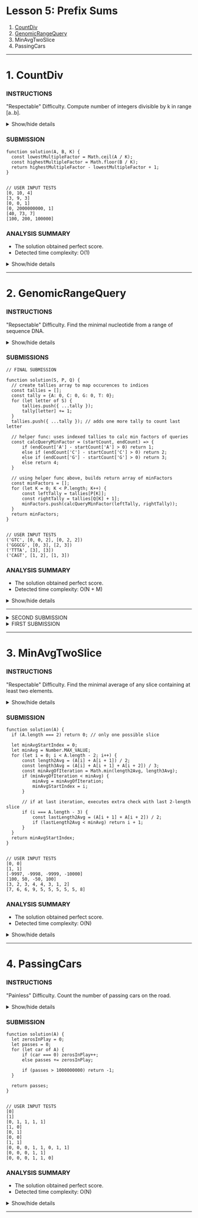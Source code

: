 # Lesson 5: Prefix Sums
1. [CountDiv](#1-countdiv)
2. [GenomicRangeQuery](#2-genomicrangequery)
3. MinAvgTwoSlice
4. PassingCars

---





# 1. CountDiv

### INSTRUCTIONS
"Respectable" Difficulty.
Compute number of integers divisible by k in range [a..b].

<details>
  <summary>Show/hide details</summary>
  ...

  Write a function:
  ```
    function solution(A, B, K);
  ```
  that, given three integers A, B and K, returns the number of integers within the range [A..B] that are 
  divisible by K, i.e.:

  { i : A ≤ i ≤ B, i mod K = 0 }

  For example, for A = 6, B = 11 and K = 2, your function should return 3, because there are three 
  numbers divisible by 2 within the range [6..11], namely 6, 8 and 10.

  Write an efficient algorithm for the following assumptions:
  - A and B are integers within the range [0..2,000,000,000];
  - K is an integer within the range [1..2,000,000,000];
  - A ≤ B.

  ---
</details>

### SUBMISSION
```
function solution(A, B, K) {
  const lowestMultipleFactor = Math.ceil(A / K);
  const highestMultipleFactor = Math.floor(B / K);
  return highestMultipleFactor - lowestMultipleFactor + 1;
}


// USER INPUT TESTS
[0, 10, 4]
[3, 9, 3]
[0, 0, 1]
[0, 2000000000, 1]
[40, 73, 7]
[100, 200, 100000]
```

### ANALYSIS SUMMARY
+ The solution obtained perfect score.
+ Detected time complexity: O(1)

<details>
  <summary>Show/hide details</summary>
  ...

  **Example tests**
  + A = 6, B = 11, K = 2 ✔ OK
    1. 0.068 s

  **Correctness tests**
  + A = 11, B = 345, K = 17 ✔ OK
    1. 0.068 s
  + A = B in {0,1}, K = 11 ✔ OK
    1. 0.068 s
    2. 0.068 s
  + A = 10, B = 10, K in {5,7,20} ✔ OK
    1. 0.068 s
    2. 0.068 s
    3. 0.068 s
  + verify handling of range endpoints, multiple runs ✔ OK
    1. 0.068 s
    2. 0.068 s
    3. 0.068 s
    4. 0.068 s
    5. 0.068 s
    6. 0.068 s

  **Performance tests**
  + A = 100, B=123M+, K=2 ✔ OK
    1. 0.068 s
  + A = 101, B = 123M+, K = 10K ✔ OK
    1. 0.068 s
  + A = 0, B = MAXINT, K in {1,MAXINT} ✔ OK
    1. 0.068 s
    2. 0.068 s
  + A, B, K in {1,MAXINT} ✔ OK
    1. 0.068 s
    2. 0.068 s
    3. 0.068 s
    4. 0.068 s

</details>

---





# 2. GenomicRangeQuery

### INSTRUCTIONS

"Repsectable" Difficulty.
Find the minimal nucleotide from a range of sequence DNA.

<details>
  <summary>Show/hide details</summary>
  ...

  A DNA sequence can be represented as a string consisting of the letters A, C, G and T, which correspond 
  to the types of successive nucleotides in the sequence. Each nucleotide has an impact factor, which is 
  an integer. Nucleotides of types A, C, G and T have impact factors of 1, 2, 3 and 4, respectively. You 
  are going to answer several queries of the form: What is the minimal impact factor of nucleotides 
  contained in a particular part of the given DNA sequence?

  The DNA sequence is given as a non-empty string S = S[0]S[1]...S[N-1] consisting of N characters. 
  There are M queries, which are given in non-empty arrays P and Q, each consisting of M integers. 
  The K-th query (0 ≤ K < M) requires you to find the minimal impact factor of nucleotides contained in 
  the DNA sequence between positions P[K] and Q[K] (inclusive).

  For example, consider string S = CAGCCTA and arrays P, Q such that:
  ```
    P[0] = 2    Q[0] = 4
    P[1] = 5    Q[1] = 5
    P[2] = 0    Q[2] = 6
  ```

  The answers to these M = 3 queries are as follows:
  +The part of the DNA between positions 2 and 4 contains nucleotides G and C (twice), whose impact 
      factors are 3 and 2 respectively, so the answer is 2.
  + The part between positions 5 and 5 contains a single nucleotide T, whose impact factor is 4, so the 
      answer is 4.
  + The part between positions 0 and 6 (the whole string) contains all nucleotides, in particular 
      nucleotide A whose impact factor is 1, so the answer is 1.

  Write a function:
  ```
    function solution(S, P, Q);
  ```
  that, given a non-empty string S consisting of N characters and two non-empty arrays P and Q 
  consisting of M integers, returns an array consisting of M integers specifying the consecutive answers 
  to all queries.

  Result array should be returned as an array of integers.

  For example, given the string S = CAGCCTA and arrays P, Q such that:
  ```
    P[0] = 2    Q[0] = 4
    P[1] = 5    Q[1] = 5
    P[2] = 0    Q[2] = 6
  ```
  the function should return the values [2, 4, 1], as explained above.

  Write an efficient algorithm for the following assumptions:
  + N is an integer within the range [1..100,000];
  + M is an integer within the range [1..50,000];
  + each element of arrays P, Q is an integer within the range [0..N − 1];
  + P[K] ≤ Q[K], where 0 ≤ K < M;
  + string S consists only of upper-case English letters A, C, G, T.

  ---
</details>

### SUBMISSIONS
```
// FINAL SUBMISSION

function solution(S, P, Q) {
  // create tallies array to map occurences to indices
  const tallies = [];
  const tally = {A: 0, C: 0, G: 0, T: 0};
  for (let letter of S) {
      tallies.push({ ...tally });
      tally[letter] += 1;
  }
  tallies.push({ ...tally }); // adds one more tally to count last letter

  // helper func: uses indexed tallies to calc min factors of queries
  const calcQueryMinFactor = (startCount, endCount) => {
      if (endCount['A'] - startCount['A'] > 0) return 1;
      else if (endCount['C'] - startCount['C'] > 0) return 2;
      else if (endCount['G'] - startCount['G'] > 0) return 3;
      else return 4;
  } 

  // using helper func above, builds return array of minFactors
  const minFactors = [];
  for (let K = 0; K < P.length; K++) {
      const leftTally = tallies[P[K]];
      const rightTally = tallies[Q[K] + 1];
      minFactors.push(calcQueryMinFactor(leftTally, rightTally));
  }
  return minFactors;
}


// USER INPUT TESTS
('GTC', [0, 0, 2], [0, 2, 2])
('GGGCG', [0, 3], [2, 3])
('TTTA', [3], [3])
('CAGT', [1, 2], [1, 3])
```

### ANALYSIS SUMMARY
+ The solution obtained perfect score.
+ Detected time complexity: O(N + M)

<details>
  <summary>Show/hide details</summary>
  ...

  **Example tests**
  + example test ✔ OK
    1. 0.072 s

  **Correctness tests**
  + single character string ✔ OK
    1. 0.072 s
    2. 0.072 s
    3. 0.072 s
    4. 0.068 s
  + double character string ✔ OK
    1. 0.068 s
    2. 0.068 s
    3. 0.072 s
    4. 0.068 s
  + simple tests ✔ OK
    1. 0.072 s
    2. 0.072 s
    3. 0.072 s
  + small length simple string ✔ OK
    1. 0.072 s
  + small random string, length = ~300 ✔ OK
    1. 0.072 s

  **Performance tests**
  + GGGGGG..??..GGGGGG..??..GGGGGG ✔ OK
    1. 0.240 s
    2. 0.164 s
  + large random string, length ✔ OK
    1. 0.228 s
  + all max ranges ✔ OK
    1. 0.244 s

</details>

---

<details>
  <summary>SECOND SUBMISSION</summary>

  ```
  function solution(S, P, Q) {
      const visitedIntervals = {
          // <starting-index>: [
          //      { end: <ending-index>, minFactor: <min-factor> }
          // ]
      };
      const factor = {
          A: 1,
          C: 2,
          G: 3,
          T: 4
      };
      const minFactors = [];
      for (let n = 0; n < P.length; n++) {
          const startIndex = P[n];
          const endIndex = Q[n];
          let minFactor = 4;
          for (let m = startIndex; m <= endIndex; m++) {
              // checks if any visitedIntervals begin at m
              if (visitedIntervals[m]) {
                  let maxEndInsideIndices = m;
                  let maxEndInsideIndicesMinFactor;
                  
                  // iterates visitedIntervals for largest interval within endIndex
                  for (let endObj of visitedIntervals[m]) {
                      if (endObj[end] <= endIndex && endObj[end] > maxEndInsideIndices) {
                          
                          // if found, minFactor is derived from visitedInterval and
                          // m is moved to visitedInterval's end
                          maxEndInsideIndices = endObj[end];
                          m = endObj[end] - 1;
                          minFactor = endObj[minFactor];
                          if (minFactor === 1) break; // optimization break at lowest poss val
                          else continue;
                      }
                  }
              }
              const currentChar = S[m];
              const currentFactor = factor[currentChar];
              if (currentFactor < minFactor) {
                  minFactor = currentFactor;
                  if (minFactor === 1) break; // optimization break at lowest poss val
              }
          }
          minFactors.push(minFactor);
      }
      return minFactors;
  }
  ```

  ANALYSIS SUMMARY
  + Task Score: 62%
  + Correctness: 100%
  + Performance: 0%
    - The following issues have been detected: timeout errors.
  + Detected time complexity: O(N * M)

  **Example tests**
  + example test ✔ OK
    1.0.072 s

  **Correctness tests**
  + single character string ✔ OK
    1.0.072 s
    2.0.072 s
    3.0.072 s
    4.0.072 s
  + double character string ✔ OK
    1.0.068 s
    2.0.072 s
    3.0.072 s
    4.0.072 s
  + simple tests ✔ OK
    1.0.072 s
    2.0.072 s
    3.0.072 s
  + small length simple string ✔ OK
    1.0.068 s
  + small random string, length = ~300 ✔ OK
    1.0.072 s

  **Performance tests**
  + almost_all_same_letters
  + GGGGGG..??..GGGGGG..??..GGGGGG
  + ✘ TIMEOUT ERROR, Killed. Hard limit reached: 6.000 sec.
    1. 6.000 s ✘ TIMEOUT ERROR, Killed. Hard limit reached: 6.000 sec.
    2. 0.084 s
  - large_random
  - large random string, length
  + ✘ TIMEOUT ERROR, Killed. Hard limit reached: 6.000 sec.
    1. 6.000 s ✘ TIMEOUT ERROR, Killed. Hard limit reached: 6.000 sec.
  + extreme_large
  + all max ranges
  + ✘ TIMEOUT ERROR, Killed. Hard limit reached: 6.000 sec.
    1. 6.000 s ✘ TIMEOUT ERROR, Killed. Hard limit reached: 6.000 sec.

  ### (END SECOND SUBMISSION)
  ---
</details>


<details>
  <summary>FIRST SUBMISSION</summary>

  ```
  function solution(S, P, Q) {
      const factor = {
          A: 1,
          C: 2,
          G: 3,
          T: 4
      };
      const minFactors = [];
      for (let n = 0; n < P.length; n++) {
          const startIndex = P[n];
          const endIndex = Q[n];
          let minFactor = 4;
          for (let m = startIndex; m <= endIndex; m++) {
              const currentChar = S[m];
              const currentFactor = factor[currentChar];
              if (currentFactor < minFactor) {
                  minFactor = currentFactor;
                  if (minFactor === 1) break;
              }
          }
          minFactors.push(minFactor);
      }
      return minFactors;
  }
  ```

  ANALYSIS SUMMARY
  + Task Score: 62%
  + Correctness: 100%
  + Performance: 0%
    - The following issues have been detected: timeout errors.
  + Detected time complexity: O(N * M)

  **Example tests**
  + example test ✔ OK
    1. 0.076 s

  **Correctness tests**
  + single character string ✔ OK
    1. 0.072 s
    2. 0.072 s
    3. 0.072 s
    4. 0.076 s
  + double character string ✔ OK
    1. 0.076 s
    2. 0.076 s
    3. 0.072 s
    4. 0.072 s
  + simple tests ✔ OK
    1. 0.072 s
    2. 0.076 s
    3. 0.072 s
  + small length simple string ✔ OK
    1. 0.072 s
  + small random string, length = ~300 ✔ OK
    1. 0.072 s

  **Performance tests**
  + almost_all_same_letters
  + GGGGGG..??..GGGGGG..??..GGGGGG
  + ✘ TIMEOUT ERROR, Killed. Hard limit reached: 6.000 sec.
    1. 6.000 s ✘ TIMEOUT ERROR, Killed. Hard limit reached: 6.000 sec.
    2. 0.080 s
  - large_random
  - large random string, length
  - ✘ TIMEOUT ERROR, running time: 4.440 sec., time limit: 0.656 sec.
    1. 4.440 s ✘ TIMEOUT ERROR, running time: 4.440 sec., time limit: 0.656 sec.
  + extreme_large
  + all max ranges
  + ✘ TIMEOUT ERROR, Killed. Hard limit reached: 6.000 sec.
    1. 6.000 s ✘ TIMEOUT ERROR, Killed. Hard limit reached: 6.000 sec.

  ### (END FIRST SUBMISSION)
  ---
</details>

---





# 3. MinAvgTwoSlice

### INSTRUCTIONS

"Respectable" Difficulty.
Find the minimal average of any slice containing at least two elements.

<details>
  <summary>Show/hide details</summary>
  ...

  A non-empty array A consisting of N integers is given. A pair of integers (P, Q), such that 
  0 ≤ P < Q < N, is called a slice of array A (notice that the slice contains at least two elements). 
  The average of a slice (P, Q) is the sum of A[P] + A[P + 1] + ... + A[Q] divided by the length of 
  the slice. To be precise, the average equals (A[P] + A[P + 1] + ... + A[Q]) / (Q − P + 1).

  For example, array A such that:
  ```
    A[0] = 4
    A[1] = 2
    A[2] = 2
    A[3] = 5
    A[4] = 1
    A[5] = 5
    A[6] = 8
  ```
  contains the following example slices:
  ```
    slice (1, 2), whose average is (2 + 2) / 2 = 2;
    slice (3, 4), whose average is (5 + 1) / 2 = 3;
    slice (1, 4), whose average is (2 + 2 + 5 + 1) / 4 = 2.5.
  ```

  The goal is to find the starting position of a slice whose average is minimal.

  Write a function:
  ```
    function solution(A);
  ```
  that, given a non-empty array A consisting of N integers, returns the starting position of the 
  slice with the minimal average. If there is more than one slice with a minimal average, you should 
  return the smallest starting position of such a slice.

  For example, given array A such that:
  ```
    A[0] = 4
    A[1] = 2
    A[2] = 2
    A[3] = 5
    A[4] = 1
    A[5] = 5
    A[6] = 8
  ```
  the function should return 1, as explained above.

  Write an efficient algorithm for the following assumptions:
  - N is an integer within the range [2..100,000];
  - each element of array A is an integer within the range [−10,000..10,000].

  ---
</details>

### SUBMISSION
```
function solution(A) {
  if (A.length === 2) return 0; // only one possible slice
  
  let minAvgStartIndex = 0;
  let minAvg = Number.MAX_VALUE;
  for (let i = 0; i < A.length - 2; i++) {
      const length2Avg = (A[i] + A[i + 1]) / 2;
      const length3Avg = (A[i] + A[i + 1] + A[i + 2]) / 3;
      const minAvgOfIteration = Math.min(length2Avg, length3Avg);
      if (minAvgOfIteration < minAvg) {
          minAvg = minAvgOfIteration;
          minAvgStartIndex = i;
      }

      // if at last iteration, executes extra check with last 2-length slice
      if (i === A.length - 3) {
          const lastLength2Avg = (A[i + 1] + A[i + 2]) / 2;
          if (lastLength2Avg < minAvg) return i + 1;
      }
  }
  return minAvgStartIndex;
}


// USER INPUT TESTS
[0, 0]
[1, 1]
[-9997, -9998, -9999, -10000]
[100, 50, -50, 100]
[3, 2, 3, 4, 4, 3, 1, 2]
[7, 6, 6, 9, 5, 5, 5, 5, 5, 8]
```

### ANALYSIS SUMMARY
+ The solution obtained perfect score.
+ Detected time complexity: O(N)

<details>
  <summary>Show/hide details</summary>
  ...

  **Example tests**
+ example test ✔ OK
  1. 0.072 s

**Correctness tests**
+ two or four elements ✔ OK
  1. 0.072 s
  2. 0.072 s
  3. 0.072 s
  4. 0.072 s
+ simple test, the best slice has length 3 ✔ OK
  1. 0.072 s
  2. 0.072 s
+ simple test, the best slice has length 3 ✔ OK
  1. 0.072 s
+ random, length = 100 ✔ OK
  1. 0.072 s
+ increasing, decreasing (legth = ~100) and small functional ✔ OK
  1. 0.072 s
  2. 0.072 s
  3. 0.072 s

**Performance tests**
+ random, N = ~700 ✔ OK
  1. 0.072 s
+ numbers from -1 to 1, N = ~100,000 ✔ OK
  1. 0.104 s
  2. 0.100 s
+ random, N = ~100,000 ✔ OK
  1. 0.116 s
+ all maximal values, N = ~100,000 ✔ OK
  1. 0.112 s
  2. 0.112 s
  3. 0.116 s
+ many seqeneces, N = ~100,000 ✔ OK
  1. 0.100 s
  2. 0.104 s

</details>

---





# 4. PassingCars

### INSTRUCTIONS

"Painless" Difficulty.
Count the number of passing cars on the road.

<details>
  <summary>Show/hide details</summary>
  ...

  A non-empty array A consisting of N integers is given. The consecutive elements of array A 
  represent consecutive cars on a road.

  Array A contains only 0s and/or 1s:
  ```
    0 represents a car traveling east,
    1 represents a car traveling west.
  ```
  The goal is to count passing cars. We say that a pair of cars (P, Q), where 0 ≤ P < Q < N, 
  is passing when P is traveling to the east and Q is traveling to the west.

  For example, consider array A such that:
  ```
    A[0] = 0
    A[1] = 1
    A[2] = 0
    A[3] = 1
    A[4] = 1
  ```
  We have five pairs of passing cars: (0, 1), (0, 3), (0, 4), (2, 3), (2, 4).

  Write a function:
  ```
    function solution(A);
  ```
  that, given a non-empty array A of N integers, returns the number of pairs of passing cars.

  The function should return −1 if the number of pairs of passing cars exceeds 1,000,000,000.

  For example, given:
  ```
    A[0] = 0
    A[1] = 1
    A[2] = 0
    A[3] = 1
    A[4] = 1
  ```
  the function should return 5, as explained above.

  Write an efficient algorithm for the following assumptions:
  - N is an integer within the range [1..100,000];
  - each element of array A is an integer that can have one of the following values: 0, 1.

  ---
</details>

### SUBMISSION
```
function solution(A) {
  let zerosInPlay = 0;
  let passes = 0;
  for (let car of A) {
      if (car === 0) zerosInPlay++;
      else passes += zerosInPlay;

      if (passes > 1000000000) return -1;
  }

  return passes;
}


// USER INPUT TESTS
[0]
[1]
[0, 1, 1, 1, 1]
[1, 0]
[0, 1]
[0, 0]
[1, 1]
[0, 0, 0, 1, 1, 0, 1, 1]
[0, 0, 0, 1, 1]
[0, 0, 0, 1, 1, 0]
```

### ANALYSIS SUMMARY
+ The solution obtained perfect score.
+ Detected time complexity: O(N)

<details>
  <summary>Show/hide details</summary>
  ...

  **Example tests**
  + example test ✔ OK
    1. 0.068 s

  **Correctness tests**
  + single element ✔ OK
    1. 0.068 s
    2. 0.068 s
  + two elements ✔ OK
    1. 0.068 s
    2. 0.068 s
    3. 0.068 s
    4. 0.068 s
  + simple test ✔ OK
    1. 0.068 s
  + random, length = 100 ✔ OK
    1. 0.068 s
  + random, length = 1000 ✔ OK
    1. 0.068 s

  **Performance tests**
  + random, length = ~10,000 ✔ OK
    1. 0.128 s
  + random, length = ~100,000 ✔ OK
    1. 0.100 s
  + 0..01..1, length = ~100,000 ✔ OK
    1. 0.100 s
    2. 0.100 s
  + 0101..01, length = ~100,000 ✔ OK
    1. 0.104 s
    2. 0.100 s
  + large test with all 1s/0s, length = ~100,000 ✔ OK
    1. 0.104 s
    2. 0.104 s
    3. 0.104 s

</details>

---